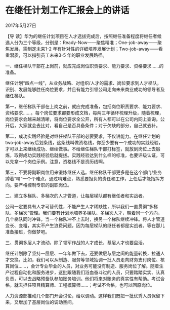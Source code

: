 # 在继任计划工作汇报会上的讲话

2017年5月27日

【导 读】华为的继任计划项目在人才选拔完成后，按照继任准备程度将继任者候选人分为三个等级，分别是：Ready-Now——聚焦精准；One-job-away——聚焦发展，需制定未来1-2 年有针对性的详细培养发展计划；Two-job-away——看重潜质，可以指引员工未来3-5 年的职业发展路径。

一、继任梯队干部在上岗前，就应完成岗位职责要求、能力要求、资格要求……的准备。

继任计划“四点一线”，从业务战略、对组织/人才的需求、岗位要求到人才梯队，识别、发展能够胜任岗位要求，并且有能力引领公司走向未来商业成功的领导者及继任梯队。

第一，继任梯队干部在上岗之前，就应完成准备，包括岗位职责要求、能力要求、资格要求……。每个岗位要求都要形成文档，每两三年循环梳理升级，随着梳理，岗位要求会越来越清晰，将岗位要求全公开，所有人都可以在公司内网上查询。公开后，大家就会去比对，看自己是否具备条件；对于欠缺的部分，自己就去补。

第二，成功实践经验是对继任梯队干部的必要要求，不仅讲能力。在继任计划的two-job-away后划条线，这条线叫做资格线，你至少要有一个成功的实践经验，才可以上来继续成功、继续做事。不给继任梯队干部打标签，就放到岗位上去锻炼，取得成功实践经验后就提拔。实践经验达到什么样的标准，也要评级认证，可以先拿一个岗位示例。注意，资格线不是资历线啊。

第三，不要将副职岗位用来锻炼继任人选。继任梯队干部更多是在这个部门/业务蹲着“啃”一个个难点，通过啃难点，熟悉要担负的责任和工作，上任后才能指挥方向。要严格控制专职的副职岗位。

二、建立多梯队、多梯次的人才管道，让每层梯队都有继任者和实战者。

公司一定要具有人才可替代性，不能产生人才稀缺性，所以我们一直贯彻“多梯队、多梯次”管理。我们要有计划地培养多梯队、多梯次人才，朝着同一个方向，几个梯队同时冲锋，当一个梯队冲不上去时，换另一个梯队继续冲锋。将人才管道变长、变粗，其实不产生浪费问题，因为每层梯队的继任者都是实战者。等在那儿准备接班，你做梦吧。

三、贯彻多层人才流动，除了领军作战的人才成长，基层人才也要盘活。

继任计划除了坚持一层层、一年年做下去，还要做层与层之间的能量转换，拉通人才交换。比如，我们可以从制造、服务等领域抽调一批人员走向财务支付岗位、核算岗位……，会计专业毕业的人员，对业务可能没有制造、服务岗位了解。随着生产过程自动化和服务进步，这批跟随我们浴血奋斗过的人员，只要踏踏实实、认真负责，可以去战略预备队参加账务培训。他们将来对账务的真实性有帮助。考试合格，就去担任项目精算师、工程概算师……；考试不合格，也可以回原岗位。

人力资源部推动几个部门开会讨论，给以调动。这样我们既把一批优秀人员保留下来，又增加了基层岗位的调动空间。

